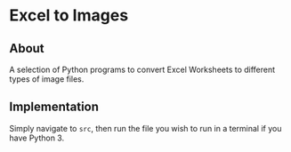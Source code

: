 # Excel to Images

## About

A selection of Python programs to convert Excel Worksheets to different types of image files.

## Implementation

Simply navigate to `src`, then run the file you wish to run in a terminal if you have Python 3.

